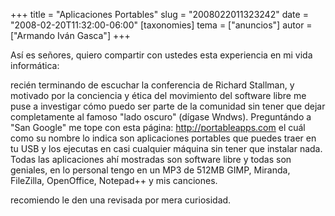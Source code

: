 +++
title = "Aplicaciones Portables"
slug = "2008022011323242"
date = "2008-02-20T11:32:00-06:00"
[taxonomies]
tema = ["anuncios"]
autor = ["Armando Iván Gasca"]
+++

Así es señores, quiero compartir con ustedes esta experiencia en mi vida
informática:

recién terminando de escuchar la conferencia de Richard Stallman, y
motivado por la conciencia y ética del movimiento del software libre me
puse a investigar cómo puedo ser parte de la comunidad sin tener que
dejar completamente al famoso "lado oscuro" (dígase Wndws). Preguntándo
a "San Google" me tope con esta página:
<a href="http://portableapps.com">http://portableapps.com</a> el cuál
como su nombre lo indica son aplicaciones portables que puedes traer en
tu USB y los ejecutas en casi cualquier máquina sin tener que instalar
nada. Todas las aplicaciones ahí mostradas son software libre y todas
son geniales, en lo personal tengo en un MP3 de 512MB GIMP, Miranda,
FileZilla, OpenOffice, Notepad++ y mis canciones.

recomiendo le den una revisada por mera curiosidad.
